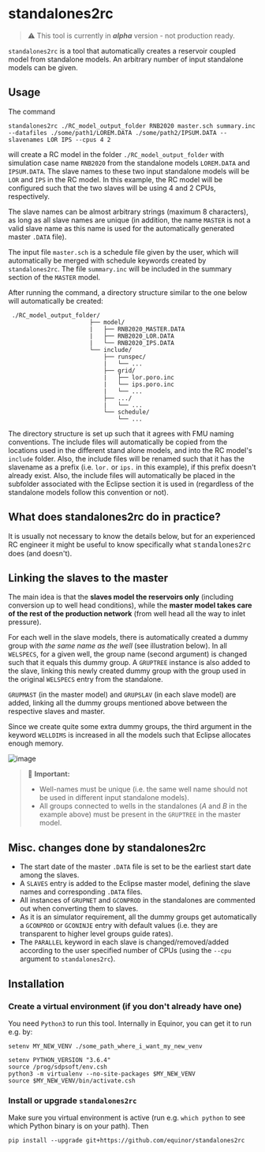 # standalones2rc

> :warning: This tool is currently in _**alpha**_ version - not production ready.

`standalones2rc` is a tool that automatically creates a reservoir coupled model from standalone models. An arbitrary number of input standalone models can be given.

## Usage

The command

```
standalones2rc ./RC_model_output_folder RNB2020 master.sch summary.inc --datafiles ./some/path1/LOREM.DATA ./some/path2/IPSUM.DATA --slavenames LOR IPS --cpus 4 2 
```
will create a RC model in the folder `./RC_model_output_folder` with simulation case name `RNB2020` from the standalone models `LOREM.DATA` and `IPSUM.DATA`. The slave names to these two input standalone models will be `LOR` and `IPS` in the RC model. In this example, the RC model will be configured such that the two slaves will be using 4 and 2 CPUs, respectively.

The slave names can be almost arbitrary strings (maximum 8 characters), as long as all slave names are unique (in addition, the name `MASTER` is not a valid slave name as this name is used for the automatically generated master `.DATA` file). 
 
The input file `master.sch` is a schedule file given by the user, which will automatically be merged with schedule keywords created by `standalones2rc`. The file `summary.inc` will be included in the summary section of the `MASTER` model.

After running the command, a directory structure similar to the one below will automatically be created:
```
 ./RC_model_output_folder/
                       ├── model/
                       |   ├── RNB2020_MASTER.DATA
                       |   ├── RNB2020_LOR.DATA
                       |   └── RNB2020_IPS.DATA
                       └── include/
                           ├── runspec/
                           |   └── ...
                           ├── grid/
                           |   ├── lor.poro.inc
                           |   └── ips.poro.inc
                           |   └── ...
                           ├── .../
                           |   └── ...
                           └── schedule/
                               └── ...
```
The directory structure is set up such that it agrees with FMU naming conventions. The include files will automatically be copied from the locations used in the different stand alone models, and into the RC model's `include` folder. Also, the include files will be renamed such that it has the slavename as a prefix (i.e. `lor.` or `ips.` in this example), if this prefix doesn't already exist. Also, the include files will automatically be placed in the subfolder associated with the Eclipse section it is used in (regardless of the standalone models follow this convention or not).

## What does standalones2rc do in practice?

It is usually not necessary to know the details below, but for an experienced RC engineer it might be useful to know specifically what <span style="font-family:Courier;">standalones2rc</span> does (and doesn't).

## Linking the slaves to the master

The main idea is that the **slaves model the reservoirs only** (including conversion up to well head conditions), while the **master model takes care of the rest of the production network** (from well head all the way to inlet pressure).

For each well in the slave models, there is automatically created a dummy group with _the same name as the well_ (see illustration below). In all `WELSPECS`, for a given well, the group name (second argument) is changed such that it equals this dummy group. A `GRUPTREE` instance is also added to the slave, linking this newly created dummy group with the group used in the original `WELSPECS` entry from the standalone.

`GRUPMAST` (in the master model) and `GRUPSLAV` (in each slave model) are added, linking all the dummy groups mentioned above between the respective slaves and master.

Since we create quite some extra dummy groups, the third argument in the keyword `WELLDIMS` is increased in all the models such that Eclipse allocates enough memory.

![image](https://user-images.githubusercontent.com/31612826/71574943-44500f00-2aeb-11ea-88f7-82d2514b6dc7.png)

> :book: **Important:**
>   - Well-names must be unique (i.e. the same well name should not be used in different input standalone models).</li>
>   - All groups connected to wells in the standalones (_A_ and _B_ in the example above) must be present in the `GRUPTREE` in the master model.

## Misc. changes done by standalones2rc

* The start date of the master `.DATA` file is set to be the earliest start date among the slaves.
* A `SLAVES` entry is added to the Eclipse master model, defining the slave names and corresponding `.DATA` files.
* All instances of `GRUPNET` and `GCONPROD` in the standalones are commented out when converting them to slaves.
* As it is an simulator requirement, all the dummy groups get automatically a `GCONPROD` or `GCONINJE` entry with default values (i.e. they are transparent to higher level groups guide rates).
* The `PARALLEL` keyword in each slave is changed/removed/added according to the user specified number of CPUs (using the `--cpu` argument to `standalones2rc`).

## Installation

### Create a virtual environment (if you don't already have one)

You need `Python3` to run this tool. Internally in Equinor, you can get it to run e.g. by:
```cshell
setenv MY_NEW_VENV ./some_path_where_i_want_my_new_venv

setenv PYTHON_VERSION "3.6.4"
source /prog/sdpsoft/env.csh
python3 -m virtualenv --no-site-packages $MY_NEW_VENV
source $MY_NEW_VENV/bin/activate.csh
```

### Install or upgrade `standalones2rc`

Make sure you virtual environment is active (run e.g. `which python` to see which Python
binary is on your path). Then
```
pip install --upgrade git+https://github.com/equinor/standalones2rc
```

